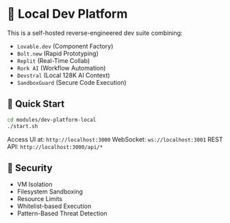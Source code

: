 # 🧠 Local Dev Platform

This is a self-hosted reverse-engineered dev suite combining:
- `Lovable.dev` (Component Factory)
- `Bolt.new` (Rapid Prototyping)
- `Replit` (Real-Time Collab)
- `Rork AI` (Workflow Automation)
- `Devstral` (Local 128K AI Context)
- `SandboxGuard` (Secure Code Execution)

## 🔄 Quick Start
```bash
cd modules/dev-platform-local
./start.sh
```

Access UI at: `http://localhost:3000`
WebSocket: `ws://localhost:3001`
REST API: `http://localhost:3000/api/*`

## 🔐 Security

* VM Isolation
* Filesystem Sandboxing
* Resource Limits
* Whitelist-based Execution
* Pattern-Based Threat Detection 